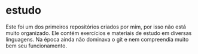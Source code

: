 # estudo

  Este foi um dos primeiros repositórios criados por mim, por isso não está muito organizado. Ele contém exercícios e materiais de estudo em diversas linguagens.
  Na época ainda não dominava o git e nem compreendia muito bem seu funcionamento.

